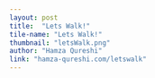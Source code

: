```yaml
---
layout: post
title:  "Lets Walk!"
tile-name: "Lets Walk!"
thumbnail: "letsWalk.png"
author: "Hamza Qureshi"
link: "hamza-qureshi.com/letswalk"
---
```


